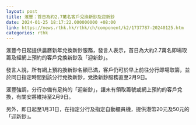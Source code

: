 ```yaml
---
layout: post
title: 滙豐：首日為約2.7萬名客戶兌換新鈔及迎新鈔
date: 2024-01-25 18:17:22.000000000 +08:00
link: https://news.rthk.hk/rthk/ch/component/k2/1737787-20240125.htm
categories: rthk
---
```


滙豐今日起提供農曆新年兌換新鈔服務，發言人表示，首日為大約2.7萬名即場取籌及經網上預約的客戶兌換新鈔及「迎新鈔」。

發言人說，所有網上預約換新鈔名額已滿，客戶仍可於早上前往分行即場取籌，並於同日指定時間到該分行兌換新鈔，兌換新鈔服務直至2月9日。

滙豐強調，分行亦備有足夠的「迎新鈔」，讓未有領取籌號或網上預約的客戶兌換，有關安將維持至2月9日。

另外，即日起至1月31日，在指定分行及指定自動櫃員機，提供港幣20元及50元的「迎新鈔」。
